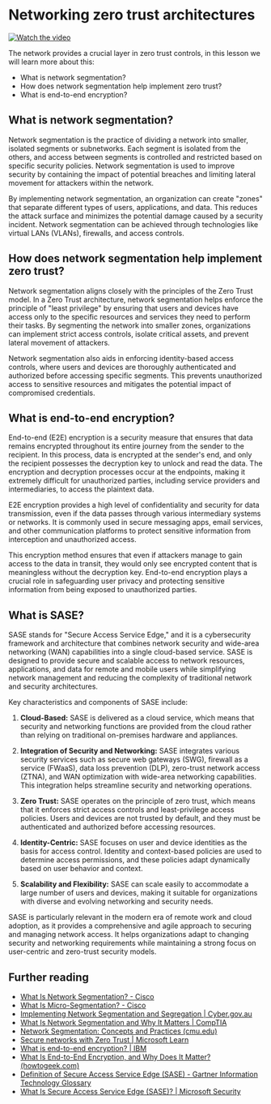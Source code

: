 # Networking zero trust architectures

[![Watch the video](images/3-2_placeholder.png)](https://learn-video.azurefd.net/vod/player?id=9f425fdb-1c53-4e67-b550-68bdac35df45)

The network provides a crucial layer in zero trust controls, in this lesson we will learn more about this:

- What is network segmentation?
- How does network segmentation help implement zero trust?
- What is end-to-end encryption?

## What is network segmentation?

Network segmentation is the practice of dividing a network into smaller, isolated segments or subnetworks. Each segment is isolated from the others, and access between segments is controlled and restricted based on specific security policies. Network segmentation is used to improve security by containing the impact of potential breaches and limiting lateral movement for attackers within the network.

By implementing network segmentation, an organization can create "zones" that separate different types of users, applications, and data. This reduces the attack surface and minimizes the potential damage caused by a security incident. Network segmentation can be achieved through technologies like virtual LANs (VLANs), firewalls, and access controls.

## How does network segmentation help implement zero trust?

Network segmentation aligns closely with the principles of the Zero Trust model. In a Zero Trust architecture, network segmentation helps enforce the principle of "least privilege" by ensuring that users and devices have access only to the specific resources and services they need to perform their tasks. By segmenting the network into smaller zones, organizations can implement strict access controls, isolate critical assets, and prevent lateral movement of attackers.

Network segmentation also aids in enforcing identity-based access controls, where users and devices are thoroughly authenticated and authorized before accessing specific segments. This prevents unauthorized access to sensitive resources and mitigates the potential impact of compromised credentials.

## What is end-to-end encryption?

End-to-end (E2E) encryption is a security measure that ensures that data remains encrypted throughout its entire journey from the sender to the recipient. In this process, data is encrypted at the sender's end, and only the recipient possesses the decryption key to unlock and read the data. The encryption and decryption processes occur at the endpoints, making it extremely difficult for unauthorized parties, including service providers and intermediaries, to access the plaintext data.

E2E encryption provides a high level of confidentiality and security for data transmission, even if the data passes through various intermediary systems or networks. It is commonly used in secure messaging apps, email services, and other communication platforms to protect sensitive information from interception and unauthorized access.

This encryption method ensures that even if attackers manage to gain access to the data in transit, they would only see encrypted content that is meaningless without the decryption key. End-to-end encryption plays a crucial role in safeguarding user privacy and protecting sensitive information from being exposed to unauthorized parties.

## What is SASE?

SASE stands for "Secure Access Service Edge," and it is a cybersecurity framework and architecture that combines network security and wide-area networking (WAN) capabilities into a single cloud-based service. SASE is designed to provide secure and scalable access to network resources, applications, and data for remote and mobile users while simplifying network management and reducing the complexity of traditional network and security architectures.

Key characteristics and components of SASE include:

1.  **Cloud-Based:** SASE is delivered as a cloud service, which means that security and networking functions are provided from the cloud rather than relying on traditional on-premises hardware and appliances.

2.  **Integration of Security and Networking:** SASE integrates various security services such as secure web gateways (SWG), firewall as a service (FWaaS), data loss prevention (DLP), zero-trust network access (ZTNA), and WAN optimization with wide-area networking capabilities. This integration helps streamline security and networking operations.

3.  **Zero Trust:** SASE operates on the principle of zero trust, which means that it enforces strict access controls and least-privilege access policies. Users and devices are not trusted by default, and they must be authenticated and authorized before accessing resources.

4.  **Identity-Centric:** SASE focuses on user and device identities as the basis for access control. Identity and context-based policies are used to determine access permissions, and these policies adapt dynamically based on user behavior and context.

5.  **Scalability and Flexibility:** SASE can scale easily to accommodate a large number of users and devices, making it suitable for organizations with diverse and evolving networking and security needs.

SASE is particularly relevant in the modern era of remote work and cloud adoption, as it provides a comprehensive and agile approach to securing and managing network access. It helps organizations adapt to changing security and networking requirements while maintaining a strong focus on user-centric and zero-trust security models.

## Further reading

- <a href="https://www.cisco.com/c/en/us/products/security/what-is-network-segmentation.html#~benefits" target="_blank">What Is Network Segmentation? - Cisco</a>
- <a href="https://www.cisco.com/c/en/us/products/security/what-is-microsegmentation.html" target="_blank">What Is Micro-Segmentation? - Cisco</a>
- <a href="https://www.cyber.gov.au/resources-business-and-government/maintaining-devices-and-systems/system-hardening-and-administration/network-hardening/implementing-network-segmentation-and-segregation" target="_blank">Implementing Network Segmentation and Segregation | Cyber.gov.au</a>
- <a href="https://www.comptia.org/blog/security-awareness-training-network-segmentation" target="_blank">What Is Network Segmentation and Why It Matters | CompTIA</a>
- <a href="https://insights.sei.cmu.edu/blog/network-segmentation-concepts-and-practices/" target="_blank">Network Segmentation: Concepts and Practices (cmu.edu)</a>
- <a href="https://learn.microsoft.com/security/zero-trust/deploy/networks?WT.mc_id=academic-96948-sayoung" target="_blank">Secure networks with Zero Trust | Microsoft Learn</a>
- <a href="https://www.ibm.com/topics/end-to-end-encryption" target="_blank">What is end-to-end encryption? | IBM</a>
- <a href="https://www.howtogeek.com/711656/what-is-end-to-end-encryption-and-why-does-it-matter/" target="_blank">What Is End-to-End Encryption, and Why Does It Matter? (howtogeek.com)</a>
- <a href="https://www.gartner.com/en/information-technology/glossary/secure-access-service-edge-sase" target="_blank">Definition of Secure Access Service Edge (SASE) - Gartner Information Technology Glossary</a>
- <a href="https://www.microsoft.com/security/business/security-101/what-is-sase?WT.mc_id=academic-96948-sayoung" target="_blank">What Is Secure Access Service Edge (SASE)? | Microsoft Security</a>
